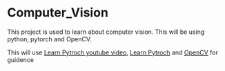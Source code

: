 # Computer_Vision
This project is used to learn about computer vision. This will be using python, pytorch and OpenCV.

This will use [Learn Pytroch youtube video](https://www.youtube.com/watch?v=V_xro1bcAuA&ab_channel=freeCodeCamp.org),  [Learn Pytroch](https://www.learnpytorch.io/) and  [OpenCV](https://courses.opencv.org/)  for guidence
